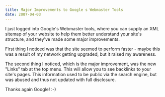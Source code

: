 ```yaml
---
title: Major Improvements to Google s Webmaster Tools
date: 2007-04-03
---
```

I just logged into Google's Webmaster tools, where you can supply an XML sitemap of your website to help them better understand your site's structure, and they've made some major improvements.

First thing I noticed was that the site seemed to perform faster - maybe this was a result of my network getting upgraded, but it raised my awareness.

The second thing I noticed, which is the major improvement, was the new "Links" tab at the top menu. This will allow you to see backlinks to your site's pages. This information used to be public via the search engine, but was abused and thus not updated with full disclosure.

Thanks again Google! :-)


